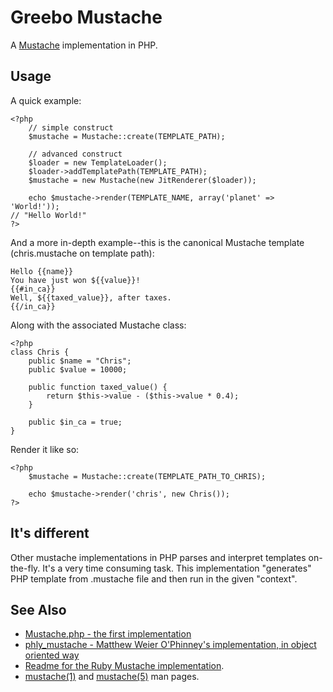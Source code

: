 Greebo Mustache
===============

A [Mustache](http://defunkt.github.com/mustache/) implementation in PHP.


Usage
-----

A quick example:

    <?php
		// simple construct
		$mustache = Mustache::create(TEMPLATE_PATH);

		// advanced construct
		$loader = new TemplateLoader();
		$loader->addTemplatePath(TEMPLATE_PATH);
		$mustache = new Mustache(new JitRenderer($loader));

		echo $mustache->render(TEMPLATE_NAME, array('planet' => 'World!'));
    // "Hello World!"
    ?>


And a more in-depth example--this is the canonical Mustache template (chris.mustache on template path):

    Hello {{name}}
    You have just won ${{value}}!
    {{#in_ca}}
    Well, ${{taxed_value}}, after taxes.
    {{/in_ca}}


Along with the associated Mustache class:

    <?php
    class Chris {
        public $name = "Chris";
        public $value = 10000;
    
        public function taxed_value() {
            return $this->value - ($this->value * 0.4);
        }
    
        public $in_ca = true;
    }


Render it like so:

    <?php
		$mustache = Mustache::create(TEMPLATE_PATH_TO_CHRIS);

		echo $mustache->render('chris', new Chris());
    ?>


It's different
--------------

Other mustache implementations in PHP parses and interpret templates on-the-fly. It's a very time consuming task.
This implementation "generates" PHP template from .mustache file and then run in the given "context".



See Also
--------

 * [Mustache.php - the first implementation](https://github.com/bobthecow/mustache.php)
 * [phly_mustache - Matthew Weier O'Phinney's implementation, in object oriented way](https://github.com/weierophinney/phly_mustache)
 * [Readme for the Ruby Mustache implementation](http://github.com/defunkt/mustache/blob/master/README.md).
 * [mustache(1)](http://defunkt.github.com/mustache/mustache.1.html) and [mustache(5)](http://defunkt.github.com/mustache/mustache.5.html) man pages.